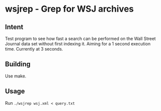 # wsjrep - Grep for WSJ archives

## Intent

Test program to see how fast a search can be performed on the Wall Street Journal data set without first indexing it. Aiming for a 1 second execution time. Currently at 3 seconds.

## Building

Use make.

## Usage

Run `./wsjrep wsj.xml < query.txt`

